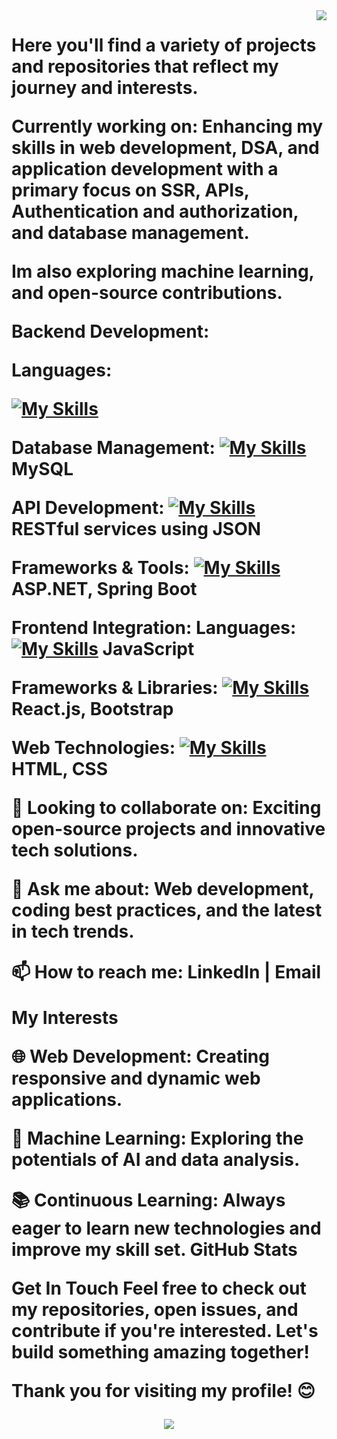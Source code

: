 <img align="right" src="htttps://visitor-badge.loabi.icu/badge?page_id=salesp07.salep07"/>
<h1 align='center">
  <a href="https://git.io/typing.svg>
  <image src="https://readme.typing.svg.herokuapp.com/?font=Righteous&size=35&center=true&vCenter=true&width=500&height=70&duration=4000&lines=Hi+there+Welcome+to+my+GitHub+profile!+🛸🌌/>
  </a>
<h1>

<h3 align="center">About Me:</h3>
<br/>
I'm Sakhile Khuzwayo 👋 a software engineering student, with a diverse skill set in various programming languages and technologies.
design, develop, and maintain software systems, prioritizing mostly backend development.


Here you'll find a variety of projects and repositories that reflect my journey and interests.

Currently working on:
Enhancing my skills in web development, DSA, and application development with a primary focus on SSR, APIs, Authentication and authorization, and database management.

Im also exploring machine learning, and open-source contributions.

Backend Development:

Languages: 

[![My Skills](https://skillicons.dev/icons?i=java,php,java,figma&theme=light)](https://skillicons.dev)


Database Management:
[![My Skills](https://skillicons.dev/icons?i=mysql&theme=light)](https://skillicons.dev)
MySQL



API Development: 
[![My Skills](https://skillicons.dev/icons?i=java,kotlin,nodejs,figma&theme=light)](https://skillicons.dev)
RESTful services using JSON



Frameworks & Tools:
[![My Skills](https://skillicons.dev/icons?i=java,kotlin,nodejs,figma&theme=light)](https://skillicons.dev)
ASP.NET, Spring Boot

Frontend Integration:
Languages: 
[![My Skills](https://skillicons.dev/icons?i=java,kotlin,nodejs,figma&theme=light&perline=3)](https://skillicons.dev)
JavaScript





Frameworks & Libraries:
[![My Skills](https://skillicons.dev/icons?i=java,kotlin,nodejs,figma&theme=light&perline=3)](https://skillicons.dev)
React.js, Bootstrap






Web Technologies:
[![My Skills](https://skillicons.dev/icons?i=css,html,figma,figma&theme=light&perline=3)](https://skillicons.dev)
HTML, CSS

👯 Looking to collaborate on: 
Exciting open-source projects and innovative tech solutions.

💬 Ask me about:
Web development, coding best practices, and the latest in tech trends.

📫 How to reach me: LinkedIn | Email

My Interests

🌐 Web Development: 
Creating responsive and dynamic web applications.

🤖 Machine Learning: 
Exploring the potentials of AI and data analysis.

📚 Continuous Learning:
Always eager to learn new technologies and improve my skill set.
GitHub Stats

Get In Touch
Feel free to check out my repositories, open issues, and contribute if you're interested. Let's build something amazing together!

Thank you for visiting my profile! 😊
<p align="center">
  <a href="https://skillicons.dev">
    <img src="https://skillicons.dev/icons?i=java,cs,kubernetes,dotnet,maven,mysql,php,react,js,html" />
  </a>
</p>



